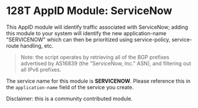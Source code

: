 # 128T AppID Module: ServiceNow

This AppID module will identify traffic associated with ServiceNow; adding this module to your system will identify the new application-name "SERVICENOW" which can then be prioritized using service-policy, service-route handling, etc.

> Note: the script operates by retrieving all of the BGP prefixes advertised by AS16839 (the "ServiceNow, Inc." ASN), and filtering out all IPv6 prefixes.

The service name for this module is **SERVICENOW**. Please reference this in the `application-name` field of the service you create.

Disclaimer: this is a community contributed module.
